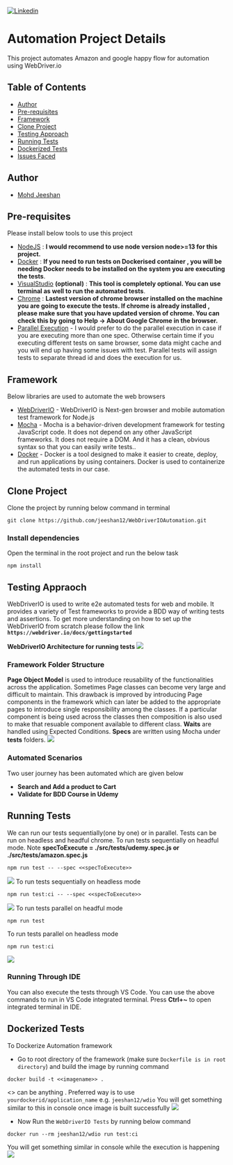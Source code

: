 [![Linkedin](https://img.shields.io/badge/LinkedIn-0077B5?style=for-the-badge&logo=linkedin&logoColor=white)](https://www.linkedin.com/in/mohdjeeshan)

# Automation Project Details
This project automates  Amazon and google happy flow for automation using  WebDriver.io
## Table of Contents

- [Author](#author)
- [Pre-requisites](#pre-requisites)
- [Framework](#framework)
- [Clone Project](#clone-project)
- [Testing Approach](#testing-approach)
- [Running Tests](#running-tests)
- [Dockerized Tests](#dockerized-tests)
- [Issues Faced](#issues-faced)

## Author
* [Mohd Jeeshan](https://github.com/jeeshan12)

## Pre-requisites
Please install below tools to use this project

* [NodeJS](https://nodejs.org/uk/blog/release/v13.14.0/) : **I would recommend to use node version node>=13 for this project.**
* [Docker](https://www.docker.com/) : **If you need to run tests on Dockerised container , you will be needing Docker needs to be installed on the system you are executing the tests**.
* [VisualStudio](https://code.visualstudio.com/download) **(optional)** : **This tool is completely optional. You can use terminal as well to run the automated tests**.
* [Chrome]() : **Lastest version of chrome browser installed on the machine you are going to execute the tests. If chrome is already installed , please make sure that you have updated version of chrome. You can check this by going to Help -> About Google Chrome in the browser.**
* [Parallel Execution]() - I would prefer to do the parallel execution in case if you are executing more than one spec. Otherwise certain time if you executing different tests on same browser, some data might cache and you will end up having some issues with test. Parallel tests will assign tests to separate thread id and does the execution for us.

## Framework
Below libraries are used to automate the web browsers
* [WebDriverIO](https://webdriver.io/) - WebDriverIO is Next-gen browser and mobile automation test framework for Node.js
* [Mocha](https://mochajs.org/) - Mocha is a behavior-driven development framework for testing JavaScript code. It does not depend on any other JavaScript frameworks. It does not require a DOM. And it has a clean, obvious syntax so that you can easily write tests..
* [Docker](https://www.docker.com/) - Docker is a tool designed to make it easier to create, deploy, and run applications by using containers. Docker is used to containerize the automated tests in our case.


## Clone Project
Clone the project by running below command in terminal
```
git clone https://github.com/jeeshan12/WebDriverIOAutomation.git
```
### Install dependencies
Open the terminal in the root project and run the below task
```
npm install
```
## Testing Appraoch
WebDriverIO is used to write e2e automated tests for web and mobile. It provides a variety of Test frameworks to provide a BDD way of writing tests and assertions. To get more understanding on how to set up the WebDriverIO from scratch please follow the link **`https://webdriver.io/docs/gettingstarted`**

**WebDriverIO Architecture for running tests**
![](https://github.com/jeeshan12/WebDriverIOAutomation/blob/main/screenshots/WebDriverio.png)

### Framework Folder Structure
**Page Object Model** is used to introduce reusability of the functionalities across the application. Sometimes Page classes can become very large and difficult to maintain. This drawback is improved by introducing Page components in the framework which can later be added to the appropriate pages to introduce single responsibility among the classes. If a particular component is being used across the classes then composition is also used to make that resuable component available to different class.
**Waits** are handled using Expected Conditions.
**Specs** are written using Mocha under **tests** folders.
![](https://github.com/jeeshan12/WebDriverIOAutomation/blob/main/screenshots/FolderArchitecture.png)

### Automated Scenarios
Two user journey has been automated which are given below
* **Search and Add a product to Cart**
* **Validate for BDD Course in Udemy**


## Running Tests
We can run our tests sequentially(one by one) or in parallel. Tests can be run on headless and headful chrome.
To run tests sequentially on headful mode.
Note  **specToExecute = ./src/tests/udemy.spec.js or ./src/tests/amazon.spec.js**
```
npm run test -- --spec <<specToExecute>>
```
![](https://github.com/jeeshan12/WebDriverIOAutomation/blob/main/screenshots/UdemySpec.png)
To run tests sequentially on headless mode
```
npm run test:ci -- --spec <<specToExecute>>
```
![](https://github.com/jeeshan12/WebDriverIOAutomation/blob/main/screenshots/Amazospec.png)
To run tests parallel on headful mode
```
npm run test
```
To run tests parallel on headless mode
```
npm run test:ci
```
![](https://github.com/jeeshan12/WebDriverIOAutomation/blob/main/screenshots/ParallelExecution.png)

### Running Through IDE
You can also execute the tests through VS Code. You can use the above commands to run in VS Code integrated terminal. Press **Ctrl+~** to open integrated terminal in IDE.

## Dockerized Tests

To Dockerize Automation framework
* Go to root directory of the framework (make sure `Dockerfile is in root directory`) and build the image by running command
```
docker build -t <<imagename>> .
```
<<imagename>> can be anything . Preferred way is to use `yourdockerid/application_name`
e.g. `jeeshan12/wdio`
You will get something similar to this in console once image is built successfully
![](https://github.com/jeeshan12/WebDriverIOAutomation/blob/main/screenshots/DockerBuild.png)

* Now Run the `WebDriverIO Tests` by running below command
```
docker run --rm jeeshan12/wdio run test:ci

```
 You will get something similar in console while the execution is happening
![](https://github.com/jeeshan12/WebDriverIOAutomation/blob/main/screenshots/DockerExecution.png)
